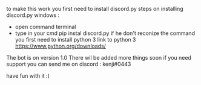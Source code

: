 to make this work you first need to install discord.py
steps on installing discord.py windows :
- open command terminal
- type in your cmd pip instal discord.py
if he don't reconize the command you first need to install python 3 
link to python 3 
 https://www.python.org/downloads/
 
 
 The bot is on version 1.0 
 There wil be added more things soon 
 if you  need support you can send me on discord : kenji#0443 
 
 have fun with it :)
